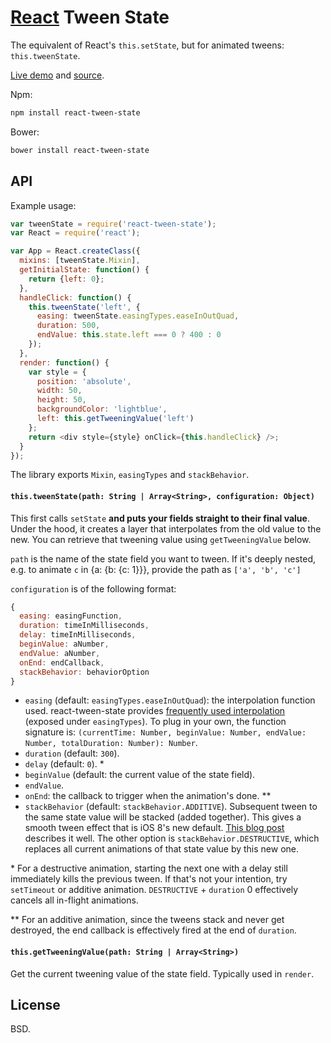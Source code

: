 # [React](http://facebook.github.io/react/) Tween State

The equivalent of React's `this.setState`, but for animated tweens: `this.tweenState`.

[Live demo](https://rawgit.com/chenglou/react-tween-state/master/examples/index.html) and [source](https://github.com/chenglou/react-tween-state/tree/master/examples).

Npm:
```sh
npm install react-tween-state
```

Bower:
```sh
bower install react-tween-state
```

## API

Example usage:

```js
var tweenState = require('react-tween-state');
var React = require('react');

var App = React.createClass({
  mixins: [tweenState.Mixin],
  getInitialState: function() {
    return {left: 0};
  },
  handleClick: function() {
    this.tweenState('left', {
      easing: tweenState.easingTypes.easeInOutQuad,
      duration: 500,
      endValue: this.state.left === 0 ? 400 : 0
    });
  },
  render: function() {
    var style = {
      position: 'absolute',
      width: 50,
      height: 50,
      backgroundColor: 'lightblue',
      left: this.getTweeningValue('left')
    };
    return <div style={style} onClick={this.handleClick} />;
  }
});
```

The library exports `Mixin`, `easingTypes` and `stackBehavior`.

#### `this.tweenState(path: String | Array<String>, configuration: Object)`

This first calls `setState` **and puts your fields straight to their final value**. Under the hood, it creates a layer that interpolates from the old value to the new. You can retrieve that tweening value using `getTweeningValue` below.

`path` is the name of the state field you want to tween. If it's deeply nested, e.g. to animate `c` in {a: {b: {c: 1}}}, provide the path as `['a', 'b', 'c']`

`configuration` is of the following format:

```js
{
  easing: easingFunction,
  duration: timeInMilliseconds,
  delay: timeInMilliseconds,
  beginValue: aNumber,
  endValue: aNumber,
  onEnd: endCallback,
  stackBehavior: behaviorOption
}
```

  - `easing` (default: `easingTypes.easeInOutQuad`): the interpolation function used. react-tween-state provides [frequently used interpolation](https://github.com/chenglou/tween-functions/blob/master/index.js) (exposed under `easingTypes`). To plug in your own, the function signature is: `(currentTime: Number, beginValue: Number, endValue: Number, totalDuration: Number): Number`.
  - `duration` (default: `300`).
  - `delay` (default: `0`). *
  - `beginValue` (default: the current value of the state field).
  - `endValue`.
  - `onEnd`: the callback to trigger when the animation's done. **
  - `stackBehavior` (default: `stackBehavior.ADDITIVE`). Subsequent tween to the same state value will be stacked (added together). This gives a smooth tween effect that is iOS 8's new default. [This blog post](http://ronnqvi.st/multiple-animations/) describes it well. The other option is `stackBehavior.DESTRUCTIVE`, which replaces all current animations of that state value by this new one.

\* For a destructive animation, starting the next one with a delay still immediately kills the previous tween. If that's not your intention, try `setTimeout` or additive animation. `DESTRUCTIVE` + `duration` 0 effectively cancels all in-flight animations.

\*\* For an additive animation, since the tweens stack and never get destroyed, the end callback is effectively fired at the end of `duration`.

#### `this.getTweeningValue(path: String | Array<String>)`
Get the current tweening value of the state field. Typically used in `render`.

## License
BSD.
